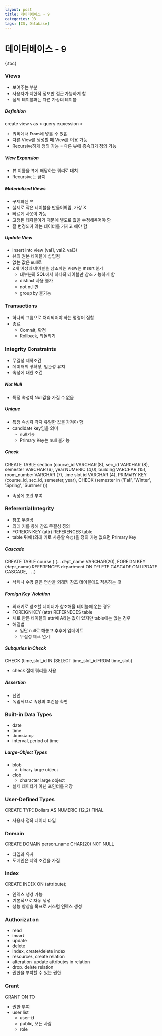 ```yaml
---
layout: post
title: 데이터베이스 - 9
categories: DB
tags: [CS, Database]
---
```


# 데이터베이스 - 9

{:toc}

### Views

- 보여주는 부분
- 사용자가 제한적 정보만 접근 가능하게 함
- 실제 테이블과는 다른 가상의 테이블

##### Definition

create view v as < query expression >

- 쿼리에서 From에 넣을 수 있음
- 다른 View를 생성할 때 View를 이용 가능
- Recursive하게 정의 가능 = 다른 뷰에 종속되게 정의 가능

##### View Expansion

- 뷰 이름을 뷰에 해당하는 쿼리로 대치
- Recursive는 금지

##### Materialized Views

- 구체화된 뷰
- 실제로 작은 테이블을 만들어버림, 가상 X
- 빠르게 사용이 가능
- 고정된 테이블이기 때문에 별도로 값을 수정해주어야 함
- 잘 변경되지 않는 데이터를 가지고 해야 함

##### Update View

- insert into view (val1, val2, val3)
- 뷰의 원본 테이블에 삽입됨
- 없는 값은 null로
- 2개 이상의 테이블을 참조하는 View는 Insert 불가
  - 대부분의 SQL에서 하나의 테이블만 참조 가능하게 함
  - distinct 사용 불가
  - not null만
  - group by 불가능

### Transactions

- 하나의 그룹으로 처리되어야 하는 명령어 집합
- 종료
  - Commit, 확정
  - Rollback, 되돌리기

### Integrity Constraints

- 무결성 제약조건
- 데이터의 정확성, 일관성 유지
- 속성에 대한 조건

##### Not Null

- 특정 속성이 Null값을 가질 수 없음

##### Unique

- 특정 속성이 각자 유일한 값을 가져야 함
- candidate key임을 의미
  - null가능
  - Primary Key는 null 불가능

##### Check

CREATE TABLE section
(course_id VARCHAR (8),
sec_id VARCHAR (8),
semester VARCHAR (6),
year NUMERIC (4,0),
building VARCHAR (15),
room_number VARCHAR (7),
time slot id VARCHAR (4),
PRIMARY KEY (course_id, sec_id, semester, year),
CHECK (semester in ('Fall', 'Winter', 'Spring', 'Summer')))

- 속성에 조건 부여

### Referential Integrity

- 참조 무결성
- 외래 키를 통해 참조 무결성 정의
- FOREIGN KEY (attr) REFERENCES table
- table 뒤에 (외래 키로 사용할 속성)을 정의 가능 없으면 Primary Key

##### Cascade

CREATE TABLE course (
(…
dept_name VARCHAR(20),
FOREIGN KEY (dept_name) REFERENCES department
ON DELETE CASCADE
ON UPDATE CASCADE,
. . .)

- 삭제나 수정 같은 연산을 외래키 참조 테이블에도 적용하는 것

##### Foreign Key Violation

- 외래키로 참조할 데이터가 참조해올 테이블에 없는 경우
- FOREIGN KEY (attr) REFERNECES table
- 새로 만든 테이블의 attr에 A라는 값이 있지만 table에는 없는 경우
- 해결법
  - 일단 null로 해놓고 추후에 업데이트
  - 무결성 체크 연기

##### Subquries in Check

CHECK (time_slot_id IN (SELECT time_slot_id FROM time_slot))

- check 절에 쿼리를 사용

##### Assertion

- 선언
- 독립적으로 속성의 조건을 확인

### Built-in Data Types

- date
- time
- timestamp
- interval, period of time

##### Large-Object Types

- blob
  - binary large object
- clob
  - character large object
- 실제 데이터가 아닌 포인터를 저장

### User-Defined Types

CREATE TYPE Dollars AS NUMERIC (12,2) FINAL

- 사용자 정의 데이터 타입

### Domain

CREATE DOMAIN person_name CHAR(20) NOT NULL

- 타입과 유사
- 도메인은 제약 조건을 가짐

### Index

CREATE INDEX <name> ON <relation-name> (attribute);

- 인덱스 생성 가능
- 기본적으로 자동 생성
- 성능 향상을 목표로 커스텀 인덱스 생성

### Authorization

- read
- insert
- update
- delete
- index, create/delete index
- resources, create relation
- alteration, update attributes in relation
- drop, delete relation
- 권한을 부여할 수 있는 권한

### Grant

GRANT <privilege list> ON <relation or view > TO <user list>

- 권한 부여
- user list
  - user-id
  - public, 모든 사람
  - role
